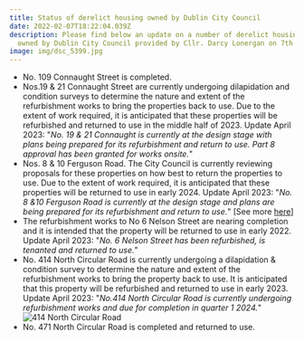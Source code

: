 ```yaml
---
title: Status of derelict housing owned by Dublin City Council
date: 2022-02-07T18:22:04.039Z
description: Please find below an update on a number of derelict housing units
  owned by Dublin City Council provided by Cllr. Darcy Lonergan on 7th Feb. 2022
image: img/dsc_5399.jpg
---
```

* No. 109 Connaught Street is completed.
* Nos.19 & 21 Connaught Street are currently undergoing dilapidation and condition surveys to determine the nature and extent of the refurbishment works to bring the properties back to use. Due to the extent of work required, it is anticipated that these properties will be refurbished and returned to use in the middle half of 2023.  Update April 2023: "*No. 19 & 21 Connaught is currently at the design stage with plans being prepared for its refurbishment and return to use. Part 8 approval has been granted for works onsite.*"
* Nos. 8 & 10 Ferguson Road. The City Council is currently reviewing proposals for these properties on how best to return the properties to use. Due to the extent of work required, it is anticipated that these properties will be returned to use in early 2024. Update April 2023: "*No. 8 &10 Ferguson Road is currently at the design stage and plans are being prepared for its refurbishment and return to use.*" [See more [here](/post/derelict-sites-at-8-ferguson-road-and-10-ferguson-road-drumcondra/)]
* The refurbishment works to No 6 Nelson Street are nearing completion and it is intended that the property will be returned to use in early 2022. Update April 2023: "*No. 6 Nelson Street has been refurbished, is tenanted and returned to use.*"
* No. 414 North Circular Road is currently undergoing a dilapidation & condition survey to determine the nature and extent of the refurbishment works to bring the property back to use. It is anticipated that this property will be refurbished and returned to use in early 2023. Update April 2023: "*No.414 North Circular Road is currently undergoing refurbishment works and due for completion in quarter 1 2024.*"
![414 North Circular Road](/img/414-north-circular-road.jpg "414 North Circular Road")
* No. 471 North Circular Road is completed and returned to use.